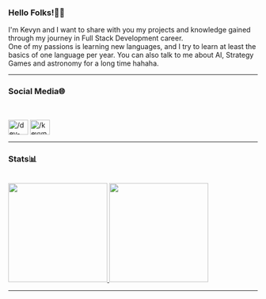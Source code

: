 ### Hello Folks!👋🏻

<quote>
I'm Kevyn and I want to share with you my projects and knowledge gained through my journey in Full Stack Development career. <br>
One of my passions is learning new languages, and I try to learn at least the basics of one language per year. You can also
talk to me about AI, Strategy Games and astronomy for a long time hahaha. </quote>
<hr>

### Social Media🌐
<br>
<p align="left">
  <a href="https://instagram.com/dev-marsu" target="blank"><img align="center" src="https://cdn.jsdelivr.net/npm/simple-icons@3.0.1/icons/instagram.svg" alt="/dev-marsu" height="30" width="40"/></a>
  <a href="https://linkedin.com/in/kevynmarsu" target="blank"><img align="center" src="https://cdn.jsdelivr.net/npm/simple-icons@3.0.1/icons/linkedin.svg" alt="/kevynmars" height="30" width="40"/></a>
</p>
<hr>

### Stats📊
<br>
<a href="https://github.com/dev-marsu">
    <img height="200em" src="https://github-readme-stats.vercel.app/api?username=dev-marsu&show_icons=true&theme=omni" />
</a>

<a href="https://github.com/dev-marsu">
    <img height="200em" src="https://github-readme-stats.vercel.app/api/top-langs/?username=dev-marsu&layout=compact&theme=omni" />
</a>
<hr>
